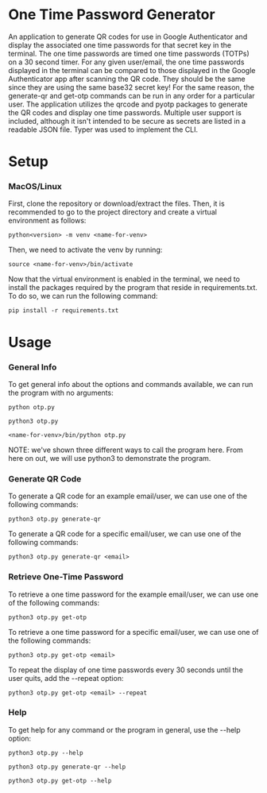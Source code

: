 # One Time Password Generator

An application to generate QR codes for use in Google Authenticator and display the associated one time passwords for that secret key in the terminal. The one time passwords are timed one time passwords (TOTPs) on a 30 second timer. For any given user/email, the one time passwords displayed in the terminal can be compared to those displayed in the Google Authenticator app after scanning the QR code. They should be the same since they are using the same base32 secret key! For the same reason, the generate-qr and get-otp commands can be run in any order for a particular user. The application utilizes the qrcode and pyotp packages to generate the QR codes and display one time passwords. Multiple user support is included, although it isn't intended to be secure as secrets are listed in a readable JSON file. Typer was used to implement the CLI.

# Setup

### MacOS/Linux

First, clone the repository or download/extract the files. Then, it is recommended to go to the project directory and create a virtual environment as follows: 

```
python<version> -m venv <name-for-venv>
```

Then, we need to activate the venv by running:

```
source <name-for-venv>/bin/activate
```

Now that the virtual environment is enabled in the terminal, we need to install the packages required by the program that reside in requirements.txt. To do so, we can run the following command:

```
pip install -r requirements.txt
```

# Usage

### General Info

To get general info about the options and commands available, we can run the program with no arguments:

```
python otp.py
```
```
python3 otp.py
```
```
<name-for-venv>/bin/python otp.py
```

NOTE: we've shown three different ways to call the program here. From here on out, we will use python3 to demonstrate the program.

### Generate QR Code

To generate a QR code for an example email/user, we can use one of the following commands:

```
python3 otp.py generate-qr
```

To generate a QR code for a specific email/user, we can use one of the following commands:

```
python3 otp.py generate-qr <email>
```

### Retrieve One-Time Password

To retrieve a one time password for the example email/user, we can use one of the following commands:

```
python3 otp.py get-otp
```

To retrieve a one time password for a specific email/user, we can use one of the following commands:

```
python3 otp.py get-otp <email>
```

To repeat the display of one time passwords every 30 seconds until the user quits, add the --repeat option:

```
python3 otp.py get-otp <email> --repeat
```

### Help

To get help for any command or the program in general, use the --help option:

```
python3 otp.py --help
```
```
python3 otp.py generate-qr --help
```
```
python3 otp.py get-otp --help
```
